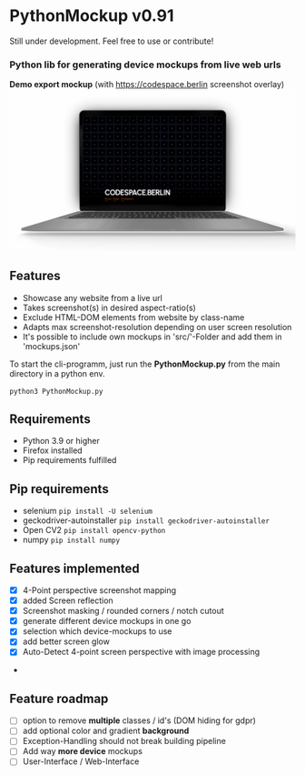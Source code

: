 # PythonMockup v0.91
Still under development. Feel free to use or contribute!

### Python lib for generating device mockups from live web urls


**Demo export mockup** (with https://codespace.berlin screenshot overlay)
![macbook demo mockup](https://github.com/sotenck/pythonMockup/raw/main/src/thumpnails/Demo-Mockup-Macbook.png)

**Features**
--
- Showcase any website from a live url
- Takes screenshot(s) in desired aspect-ratio(s)
- Exclude HTML-DOM elements from website by class-name
- Adapts max screenshot-resolution depending on user screen resolution
- It's possible to include own mockups in 'src/'-Folder and add them in 'mockups.json'

To start the cli-programm, just run the **PythonMockup.py** from the main directory in a python env.

    python3 PythonMockup.py


**Requirements**
--
- Python 3.9 or higher
- Firefox installed
- Pip requirements fulfilled

**Pip requirements**
--
- selenium `pip install -U selenium`
- geckodriver-autoinstaller `pip install geckodriver-autoinstaller`
- Open CV2 `pip install opencv-python`
- numpy `pip install numpy`


**Features implemented**
--
- [x] 4-Point perspective screenshot mapping
- [x] added Screen reflection
- [x] Screenshot masking / rounded corners / notch cutout
- [x] generate different device mockups in one go
- [x] selection which device-mockups to use
- [x] add better screen glow
- [x] Auto-Detect 4-point screen perspective with image processing
- 
**Feature roadmap**
--
- [ ] option to remove **multiple** classes / id's (DOM hiding for gdpr)
- [ ] add optional color and gradient **background**
- [ ] Exception-Handling should not break building pipeline
- [ ] Add way **more device** mockups
- [ ] User-Interface / Web-Interface